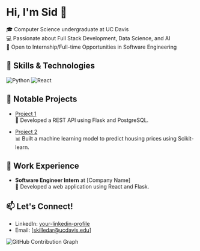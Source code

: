 # Hi, I'm Sid 👋

🎓  Computer Science undergraduate at UC Davis  
💻 Passionate about Full Stack Development, Data Science, and AI  
🚀 Open to Internship/Full-time Opportunities in Software Engineering  

## 🔧 Skills & Technologies
![Python](https://img.shields.io/badge/-Python-3776AB?style=flat&logo=python&logoColor=white)
![React](https://img.shields.io/badge/-React-61DAFB?style=flat&logo=react&logoColor=white)

## 🌟 Notable Projects
- [Project 1](https://github.com/yourusername/project1)  
  🚀 Developed a REST API using Flask and PostgreSQL.  

- [Project 2](https://github.com/yourusername/project2)  
  📊 Built a machine learning model to predict housing prices using Scikit-learn.

## 💼 Work Experience
- **Software Engineer Intern** at [Company Name]  
  🚀 Developed a web application using React and Flask.

## 📫 Let's Connect!
- LinkedIn: [your-linkedin-profile](www.linkedin.com/in/killedar)  
- Email: [skilledar@ucdavis.edu]

![GitHub Contribution Graph](https://activity-graph.herokuapp.com/graph?username=sidkilledar&theme=github)






